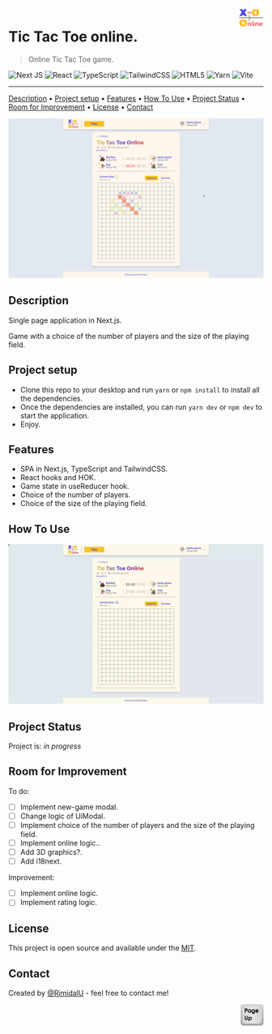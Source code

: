 <img src="../components/header/logo.png" id="start" align="right" alt="Project logo" width="50" >

# Tic Tac Toe online.

> Online Tic Tac Toe game.

![Next JS](https://img.shields.io/badge/Next-black?style=for-the-badge&logo=next.js&logoColor=white)
![React](https://img.shields.io/badge/React-61DAFB.svg?style=for-the-badge&logo=React&logoColor=black)
![TypeScript](https://img.shields.io/badge/TypeScript-007ACC?style=for-the-badge&logo=typescript&logoColor=white)
![TailwindCSS](https://img.shields.io/badge/Tailwind%20CSS-06B6D4.svg?style=for-the-badge&logo=Tailwind-CSS&logoColor=white)
![HTML5](https://img.shields.io/badge/html5-%23E34F26.svg?style=for-the-badge&logo=html5&logoColor=white)
![Yarn](https://img.shields.io/badge/Yarn-2C8EBB?style=for-the-badge&logo=yarn&logoColor=white)
![Vite](https://img.shields.io/badge/Vite-B73BFE?style=for-the-badge&logo=vite&logoColor=FFD62E)

---

[Description](#description) •
[Project setup](#project-setup) •
[Features](#features) •
[How To Use](#how-to-use) •
[Project Status](#project-status) •
[Room for Improvement](#room-for-improvement) •
[License](#license) •
[Contact](#contact)

<img src="./assets/home.png" width="600" />

## Description

Single page application in Next.js.

Game with a choice of the number of players and the size of the playing field.

## Project setup

- Clone this repo to your desktop and run `yarn` or `npm install` to install all the dependencies.
- Once the dependencies are installed, you can run `yarn dev` or `npm dev` to start the application.
- Enjoy.

## Features

- SPA in Next.js, TypeScript and TailwindCSS.
- React hooks and HOK.
- Game state in useReducer hook.
- Choice of the number of players.
- Choice of the size of the playing field.

## How To Use

<!-- Run [Live Demo](https://react-rtk-table.netlify.app/) -->

![tutorial][tutorial]

## Project Status

Project is: _in progress_

## Room for Improvement

To do:

- [ ] Implement new-game modal.
- [ ] Change logic of UiModal.
- [ ] Implement choice of the number of players and the size of the playing field.
- [ ] Implement online logic..
- [ ] Add 3D graphics?.
- [ ] Add i18next.

Improvement:

- [ ] Implement online logic.
- [ ] Implement rating logic.

## License

This project is open source and available under the [MIT](../LICENSE).

## Contact

Created by [@RimidalU](https://www.linkedin.com/in/uladzimir-stankevich/) - feel free to contact me!

<p align="right"><a href="#start"><img width="45rem" src="./assets/pageUp.svg"></a></p>

<!-- MARKDOWN LINKS & IMAGES -->

[tutorial]: ./assets/demo.webp
